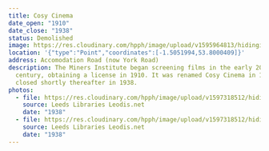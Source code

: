 ```yaml
---
title: Cosy Cinema
date_open: "1910"
date_close: "1938"
status: Demolished
image: https://res.cloudinary.com/hpph/image/upload/v1595964813/hidinginplainsight/cosycinema.svg
location: '{"type":"Point","coordinates":[-1.5051994,53.8000409]}'
address: Accomodation Road (now York Road)
description: The Miners Institute began screening films in the early 20th
  century, obtaining a license in 1910. It was renamed Cosy Cinema in 1932, and
  closed shortly thereafter in 1938.
photos:
  - file: https://res.cloudinary.com/hpph/image/upload/v1597318512/hidinginplainsight/Cosy_Cinema_Leeds_Libraries_2002820_28669375.jpg
    source: Leeds Libraries Leodis.net
    date: "1938"
  - file: https://res.cloudinary.com/hpph/image/upload/v1597318512/hidinginplainsight/Cosy_Cinema_Leeds_Libraries_2002820_84516543.jpg
    source: Leeds Libraries Leodis.net
    date: "1938"
---
```

